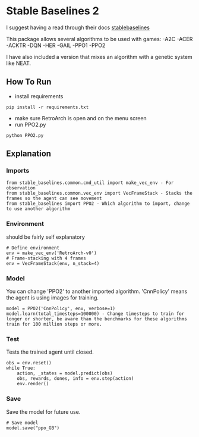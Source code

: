 # Stable Baselines 2

I suggest having a read through their docs [stablebaselines](https://stable-baselines.readthedocs.io/en/master/guide/install.html)

This package allows several algorithms to be used with games:
-A2C
-ACER
-ACKTR
-DQN
-HER
-GAIL
-PPO1
-PPO2

I have also included a version that mixes an algorithm with a genetic system like NEAT.

## How To Run

- install requirements
```
pip install -r requirements.txt
```
- make sure RetroArch is open and on the menu screen
- run PPO2.py
```
python PPO2.py
```

## Explanation

### Imports

```
from stable_baselines.common.cmd_util import make_vec_env - For observation
from stable_baselines.common.vec_env import VecFrameStack - Stacks the frames so the agent can see movement
from stable_baselines import PPO2 - Which algorithm to import, change to use another algorithm
```

### Environment

should be fairly self explanatory
```
# Define environment
env = make_vec_env('RetroArch-v0')
# Frame-stacking with 4 frames
env = VecFrameStack(env, n_stack=4)
```

### Model

You can change 'PPO2' to another imported algorithm. 'CnnPolicy' means the agent is using images for training.
```
model = PPO2('CnnPolicy', env, verbose=1)
model.learn(total_timesteps=100000) - Change timesteps to train for longer or shorter, be aware than the benchmarks for these algorithms train for 100 million steps or more.
```

### Test

Tests the trained agent until closed.
```
obs = env.reset()
while True:
    action, _states = model.predict(obs)
    obs, rewards, dones, info = env.step(action)
    env.render()
```

### Save

Save the model for future use.
```
# Save model
model.save("ppo_GB")
```
